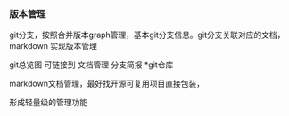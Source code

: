 ### 版本管理
git分支，按照合并版本graph管理，基本git分支信息。git分支关联对应的文档，markdown 实现版本管理

git总览图 可链接到 文档管理  分支简报 *git仓库

markdown文档管理，最好找开源可复用项目直接包装，

形成轻量级的管理功能